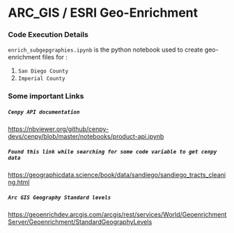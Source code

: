 # ARC_GIS / ESRI Geo-Enrichment

### Code Execution Details
`enrich_subgepgraphies.ipynb` is the python notebook used to create geo-enrichment files for :  
1. `San Diego County`  
2. `Imperial County`  
  
### Some important Links  
##### `Cenpy API documentation`
https://nbviewer.org/github/cenpy-devs/cenpy/blob/master/notebooks/product-api.ipynb  


##### `Found this link while searching for some code variable to get cenpy data`
https://geographicdata.science/book/data/sandiego/sandiego_tracts_cleaning.html  

##### `Arc GIS Geography Standard levels`
https://geoenrichdev.arcgis.com/arcgis/rest/services/World/GeoenrichmentServer/Geoenrichment/StandardGeographyLevels  

##### 


